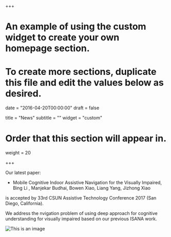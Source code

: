 +++
# An example of using the custom widget to create your own homepage section.
# To create more sections, duplicate this file and edit the values below as desired.

date = "2016-04-20T00:00:00"
draft = false

title = "News"
subtitle = ""
widget = "custom"

# Order that this section will appear in.
weight = 20

+++


Our latest paper:

- Mobile Cognitive Indoor Assistive Navigation for the Visually Impaired, Bing Li , Manjekar Budhai, Bowen Xiao, Liang Yang, Jizhong Xiao

is accepted by 33rd CSUN Assistive Technology Conference 2017 (San Diego, California).

We address the nvigation problem of using deep approach for cognitive understanding for visually impaired based on our previous ISANA work.


![This is an image](/img/ISANA/isana2.JPG)
